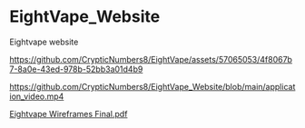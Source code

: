 # EightVape_Website

Eightvape website

https://github.com/CrypticNumbers8/EightVape/assets/57065053/4f8067b7-8a0e-43ed-978b-52bb3a01d4b9

https://github.com/CrypticNumbers8/EightVape_Website/blob/main/application_video.mp4

[Eightvape Wireframes Final.pdf](https://github.com/CrypticNumbers8/EightVape_Website/blob/main/Eightvape%20Wireframes%20Final.pdf)
